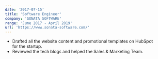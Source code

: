 ```yaml
---
date: '2017-07-15'
title: 'Software Engineer'
company: 'SONATA SOFTWARE'
range: 'June 2017 - April 2019'
url: 'https://www.sonata-software.com/'
---
```


- Drafted all the website content and promotional templates on HubSpot for the startup.
- Reviewed the tech blogs and helped the Sales & Marketing Team.
